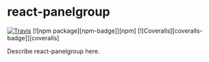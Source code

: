 # react-panelgroup

[![Travis][build-badge]][build]
[![npm package][npm-badge]][npm]
[![Coveralls][coveralls-badge]][coveralls]

Describe react-panelgroup here.

[build-badge]: https://img.shields.io/travis/DanFessler/react-panelgroup/master.png?style=flat-square
[build]: https://travis-ci.org/DanFessler/react-panelgroup

<!-- [npm-badge]: https://img.shields.io/npm/v/npm-package.png?style=flat-square
[npm]: https://www.npmjs.org/package/npm-package

[coveralls-badge]: https://img.shields.io/coveralls/DanFessler/react-panelgroup/master.png?style=flat-square
[coveralls]: https://coveralls.io/github/DanFessler/react-panelgroup -->
